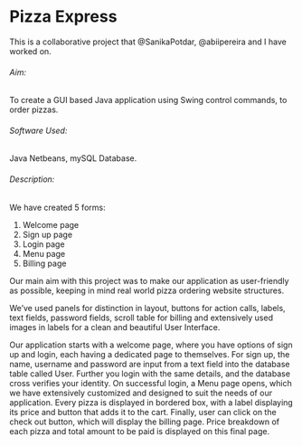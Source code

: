 # Pizza Express

This is a collaborative project that @SanikaPotdar, @abiipereira and I have worked on.

###### Aim: 
To create a GUI based Java application using Swing control commands, to order pizzas.

###### Software Used: 
Java Netbeans, mySQL Database.

###### Description:
We have created 5 forms:
1.	Welcome page
2.	Sign up page
3.	Login page
4.	Menu page
5.	Billing page

Our main aim with this project was to make our application as user-friendly as possible, keeping in mind real world pizza ordering website structures.

We’ve used panels for distinction in layout, buttons for action calls, labels, text fields, password fields, scroll table for billing and extensively used images in labels for a clean and beautiful User Interface.

Our application starts with a welcome page, where you have options of sign up and login, each having a dedicated page to themselves. For sign up, the name, username and password are input from a text field into the database table called User. Further you login with the same details, and the database cross verifies your identity. On successful login, a Menu page opens, which we have extensively customized and designed to suit the needs of our application. Every pizza is displayed in bordered box, with a label displaying its price and button that adds it to the cart. Finally, user can click on the check out button, which will display the billing page. Price breakdown of each pizza and total amount to be paid is displayed on this final page.
